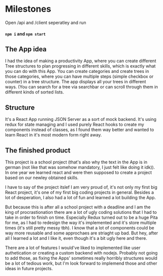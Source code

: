 # Milestones

Open /api and /client seperatley and run
#### `npm i` and `npm start`

## The App idea
I had the idea of making a productivity App, where you can create different Tree structures to plan progressing in different skills, which is exactly
what you can do with this App. You can create categories and create trees in those categories, where you can have multiple steps (simple checkbox or
counter) in a tree structure. The app displays all your trees in different ways. (You can search for a tree via searchbar or can scroll through them in
different kinds of sorted lists.

## Structure
It's a React App running JSON Server as a sort of mock backend. It's using redux for state managing and I used purely React hooks to create my components instead of classes, as I found them way better and wanted to learn React in it's most modern form right away.

## The finished product
This project is a school project (that's also why the text in the App is in german (not like that was somehow mandatory, I just felt like doing it idk)). In one year we learned react and were then supposed to create a project based on our newley obtained skills.

I have to say of the project itslef I am very proud of, it's not only my first big React project, it's one of my first big coding projects in general. 
Besides a lot of desperation, I also had a lot of fun and learned a lot building the App.

But because this is after all a school project with a deadline and I am the king of procrastionation there are a lot of ugly coding solutions that I had
to take in order to finish on time. Especially Redux turned out to be a huge Pita for me, as I had to redesign the way it's implemented and it's store multiple times (it's still pretty messy tbh). I know that a lot of components could be way more reusable and some approchaes are striaght up bad.
But hey, after all I learned a lot and I like it, even though it's a bit ugly here and there.

There are a lot of features I would've liked to implemented like user authetication or creating a custom backend with nodejs. Probably not going to add those, 
as fixing the Apps' sometimes really horribly structures would be a lot of tedious work, but I'm look forward to implemend those and other ideas in future projects.
